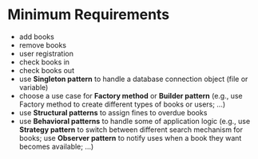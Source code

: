 # Minimum Requirements
- add books 
- remove books 
- user registration 
- check books in 
- check books out 
- use **Singleton pattern** to handle a database connection object (file or variable) 
- choose a use case for **Factory method** or **Builder pattern** (e.g., use Factory method 
to create different types of books or users; …) 
- use **Structural patterns** to assign fines to overdue books 
- use **Behavioral patterns** to handle some of application logic (e.g., use **Strategy 
pattern** to switch between different search mechanism for books; use **Observer 
pattern** to notify uses when a book they want becomes available; …) 
